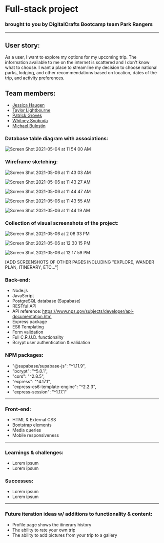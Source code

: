 # Full-stack project
### brought to you by DigitalCrafts Bootcamp team Park Rangers

---

## User story:
As a user, I want to explore my options for my upcoming trip. The information available to me on the internet is scattered and I don't know what to choose. I want a place to streamline my decision to choose national parks, lodging, and other recommendations based on location, dates of the trip, and activity preferences.

## Team members:
* <a href="https://github.com/Jessicahaugen">Jessica Haugen</a>
* <a href="https://github.com/taylorlightbourne">Taylor Lightbourne</a>
* <a href="https://github.com/pgroves95">Patrick Groves</a>
* <a href="https://github.com/wsvoboda">Whitney Svoboda</a>
* <a href="https://github.com/mjbulostin">Michael Bulostin</a>

### Database table diagram with associations:

![Screen Shot 2021-05-04 at 11 54 00 AM](https://user-images.githubusercontent.com/56733715/117348307-0cdc3a00-ae78-11eb-8317-3b8ba0c1655a.png)

### Wireframe sketching:

![Screen Shot 2021-05-06 at 11 43 03 AM](https://user-images.githubusercontent.com/56733715/117348813-ab689b00-ae78-11eb-92ad-33a51affd96a.png)

![Screen Shot 2021-05-06 at 11 43 27 AM](https://user-images.githubusercontent.com/56733715/117348850-b7ecf380-ae78-11eb-976e-3e544652e542.png)

![Screen Shot 2021-05-06 at 11 44 47 AM](https://user-images.githubusercontent.com/56733715/117348855-bb807a80-ae78-11eb-9c3b-b63816c41f88.png)

![Screen Shot 2021-05-06 at 11 43 55 AM](https://user-images.githubusercontent.com/56733715/117348871-bfac9800-ae78-11eb-8b2b-bf0ab8a9c382.png)

![Screen Shot 2021-05-06 at 11 44 19 AM](https://user-images.githubusercontent.com/56733715/117348876-c0ddc500-ae78-11eb-8b1d-d4a233d75355.png)

### Collection of visual screenshots of the project:

![Screen Shot 2021-05-06 at 2 08 33 PM](https://user-images.githubusercontent.com/56733715/117348172-e6b69a00-ae77-11eb-8751-cab9df580870.png)

![Screen Shot 2021-05-06 at 12 30 15 PM](https://user-images.githubusercontent.com/56733715/117348919-d0f5a480-ae78-11eb-85c4-16d8d70c469c.png)

![Screen Shot 2021-05-06 at 12 17 59 PM](https://user-images.githubusercontent.com/56733715/117348980-dd79fd00-ae78-11eb-812d-d229df6f55a9.png)

[ADD SCREENSHOTS OF OTHER PAGES INCLUDING "EXPLORE, WANDER PLAN, ITINERARY, ETC..."]


### Back-end:
* Node.js
* JavaScript
* PostgreSQL database (Supabase)
* RESTful API
* API reference: https://www.nps.gov/subjects/developer/api-documentation.htm
* Express package
* ES6 Templating
* Form validation
* Full C.R.U.D. functionality
* Bcrypt user authentication & validation

### NPM packages:
*  "@supabase/supabase-js": "^1.11.9",
*  "bcrypt": "^5.0.1",
*  "cors": "^2.8.5",
*  "express": "^4.17.1",
*  "express-es6-template-engine": "^2.2.3",
* "express-session": "^1.17.1"

---

### Front-end:
* HTML & External CSS
* Bootstrap elements
* Media queries
* Mobile responsiveness

---

### Learnings & challenges:
* Lorem ipsum
* Lorem ipsum

### Successes:
* Lorem ipsum
* Lorem ipsum

---

### Future iteration ideas w/ additions to functionality & content:
* Profile page shows the itinerary history
* The ability to rate your own trip
* The ability to add pictures from your trip to a gallery
